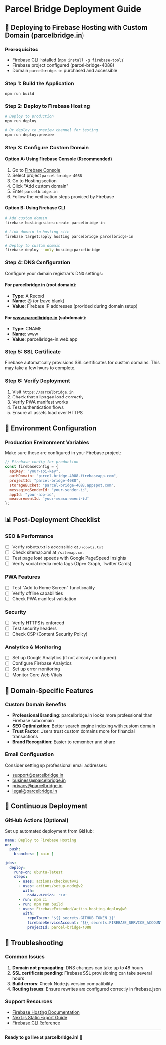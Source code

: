 # Parcel Bridge Deployment Guide

## 🚀 Deploying to Firebase Hosting with Custom Domain (parcelbridge.in)

### Prerequisites
- Firebase CLI installed (`npm install -g firebase-tools`)
- Firebase project configured (parcel-bridge-4088)
- Domain `parcelbridge.in` purchased and accessible

### Step 1: Build the Application
```bash
npm run build
```

### Step 2: Deploy to Firebase Hosting
```bash
# Deploy to production
npm run deploy

# Or deploy to preview channel for testing
npm run deploy:preview
```

### Step 3: Configure Custom Domain

#### Option A: Using Firebase Console (Recommended)
1. Go to [Firebase Console](https://console.firebase.google.com/)
2. Select project `parcel-bridge-4088`
3. Go to Hosting section
4. Click "Add custom domain"
5. Enter `parcelbridge.in`
6. Follow the verification steps provided by Firebase

#### Option B: Using Firebase CLI
```bash
# Add custom domain
firebase hosting:sites:create parcelbridge-in

# Link domain to hosting site
firebase target:apply hosting parcelbridge parcelbridge-in

# Deploy to custom domain
firebase deploy --only hosting:parcelbridge
```

### Step 4: DNS Configuration
Configure your domain registrar's DNS settings:

#### For parcelbridge.in (root domain):
- **Type**: A Record
- **Name**: @ (or leave blank)
- **Value**: Firebase IP addresses (provided during domain setup)

#### For www.parcelbridge.in (subdomain):
- **Type**: CNAME
- **Name**: www
- **Value**: parcelbridge-in.web.app

### Step 5: SSL Certificate
Firebase automatically provisions SSL certificates for custom domains. This may take a few hours to complete.

### Step 6: Verify Deployment
1. Visit `https://parcelbridge.in`
2. Check that all pages load correctly
3. Verify PWA manifest works
4. Test authentication flows
5. Ensure all assets load over HTTPS

## 🔧 Environment Configuration

### Production Environment Variables
Make sure these are configured in your Firebase project:

```javascript
// Firebase config for production
const firebaseConfig = {
  apiKey: "your-api-key",
  authDomain: "parcel-bridge-4088.firebaseapp.com",
  projectId: "parcel-bridge-4088",
  storageBucket: "parcel-bridge-4088.appspot.com",
  messagingSenderId: "your-sender-id",
  appId: "your-app-id",
  measurementId: "your-measurement-id"
};
```

## 📊 Post-Deployment Checklist

### SEO & Performance
- [ ] Verify robots.txt is accessible at `/robots.txt`
- [ ] Check sitemap.xml at `/sitemap.xml`
- [ ] Test page load speeds with Google PageSpeed Insights
- [ ] Verify social media meta tags (Open Graph, Twitter Cards)

### PWA Features
- [ ] Test "Add to Home Screen" functionality
- [ ] Verify offline capabilities
- [ ] Check PWA manifest validation

### Security
- [ ] Verify HTTPS is enforced
- [ ] Test security headers
- [ ] Check CSP (Content Security Policy)

### Analytics & Monitoring
- [ ] Set up Google Analytics (if not already configured)
- [ ] Configure Firebase Analytics
- [ ] Set up error monitoring
- [ ] Monitor Core Web Vitals

## 🎯 Domain-Specific Features

### Custom Domain Benefits
- **Professional Branding**: parcelbridge.in looks more professional than Firebase subdomain
- **SEO Optimization**: Better search engine indexing with custom domain
- **Trust Factor**: Users trust custom domains more for financial transactions
- **Brand Recognition**: Easier to remember and share

### Email Configuration
Consider setting up professional email addresses:
- support@parcelbridge.in
- business@parcelbridge.in
- privacy@parcelbridge.in
- legal@parcelbridge.in

## 🔄 Continuous Deployment

### GitHub Actions (Optional)
Set up automated deployment from GitHub:

```yaml
name: Deploy to Firebase Hosting
on:
  push:
    branches: [ main ]

jobs:
  deploy:
    runs-on: ubuntu-latest
    steps:
      - uses: actions/checkout@v2
      - uses: actions/setup-node@v2
        with:
          node-version: '18'
      - run: npm ci
      - run: npm run build
      - uses: FirebaseExtended/action-hosting-deploy@v0
        with:
          repoToken: '${{ secrets.GITHUB_TOKEN }}'
          firebaseServiceAccount: '${{ secrets.FIREBASE_SERVICE_ACCOUNT }}'
          projectId: parcel-bridge-4088
```

## 🚨 Troubleshooting

### Common Issues
1. **Domain not propagating**: DNS changes can take up to 48 hours
2. **SSL certificate pending**: Firebase SSL provisioning can take several hours
3. **Build errors**: Check Node.js version compatibility
4. **Routing issues**: Ensure rewrites are configured correctly in firebase.json

### Support Resources
- [Firebase Hosting Documentation](https://firebase.google.com/docs/hosting)
- [Next.js Static Export Guide](https://nextjs.org/docs/app/building-your-application/deploying/static-exports)
- [Firebase CLI Reference](https://firebase.google.com/docs/cli)

---

**Ready to go live at parcelbridge.in! 🎉**

